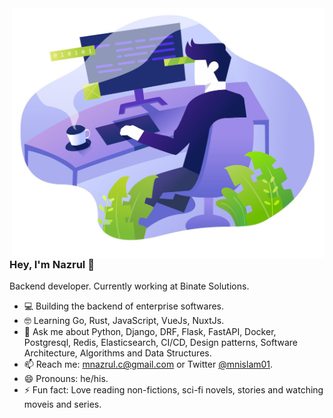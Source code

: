 <img align="right" src="https://github.com/mnislam01/mnislam01/blob/master/illustration.jpg" width=500px height=400px/>

### Hey, I'm Nazrul 🤝

Backend developer. Currently working at Binate Solutions.

- :computer: Building the backend of enterprise softwares.
- 🤓  Learning Go, Rust, JavaScript, VueJs, NuxtJs.
- 💬  Ask me about Python, Django, DRF, Flask, FastAPI, Docker, Postgresql, Redis, Elasticsearch, CI/CD, Design patterns, Software Architecture, Algorithms and Data Structures.
- 📫  Reach me: mnazrul.c@gmail.com or Twitter [@mnislam01](twitter.com/mnislam01).
- 😄  Pronouns: he/his.
- ⚡  Fun fact: Love reading non-fictions, sci-fi novels, stories and watching moveis and series.
